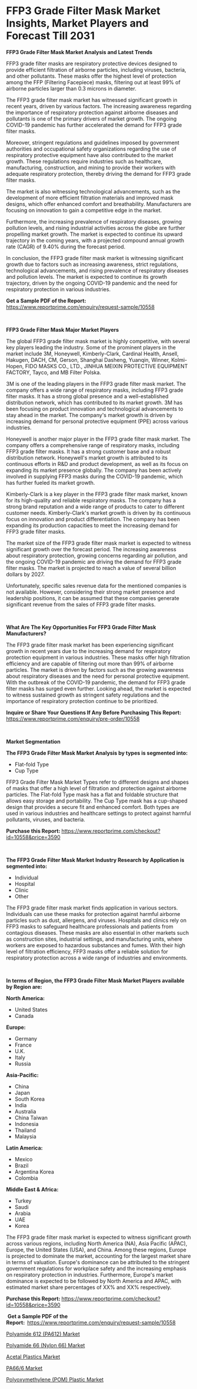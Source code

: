 <p><h1>FFP3 Grade Filter Mask Market Insights, Market Players and Forecast Till 2031</h1></p><p><strong>FFP3 Grade Filter Mask Market Analysis and Latest Trends</strong></p>
<p><p>FFP3 grade filter masks are respiratory protective devices designed to provide efficient filtration of airborne particles, including viruses, bacteria, and other pollutants. These masks offer the highest level of protection among the FFP (Filtering Facepiece) masks, filtering out at least 99% of airborne particles larger than 0.3 microns in diameter.</p><p>The FFP3 grade filter mask market has witnessed significant growth in recent years, driven by various factors. The increasing awareness regarding the importance of respiratory protection against airborne diseases and pollutants is one of the primary drivers of market growth. The ongoing COVID-19 pandemic has further accelerated the demand for FFP3 grade filter masks.</p><p>Moreover, stringent regulations and guidelines imposed by government authorities and occupational safety organizations regarding the use of respiratory protective equipment have also contributed to the market growth. These regulations require industries such as healthcare, manufacturing, construction, and mining to provide their workers with adequate respiratory protection, thereby driving the demand for FFP3 grade filter masks.</p><p>The market is also witnessing technological advancements, such as the development of more efficient filtration materials and improved mask designs, which offer enhanced comfort and breathability. Manufacturers are focusing on innovation to gain a competitive edge in the market.</p><p>Furthermore, the increasing prevalence of respiratory diseases, growing pollution levels, and rising industrial activities across the globe are further propelling market growth. The market is expected to continue its upward trajectory in the coming years, with a projected compound annual growth rate (CAGR) of 9.40% during the forecast period.</p><p>In conclusion, the FFP3 grade filter mask market is witnessing significant growth due to factors such as increasing awareness, strict regulations, technological advancements, and rising prevalence of respiratory diseases and pollution levels. The market is expected to continue its growth trajectory, driven by the ongoing COVID-19 pandemic and the need for respiratory protection in various industries.</p></p>
<p><strong>Get a Sample PDF of the Report:&nbsp;</strong> <a href="https://www.reportprime.com/enquiry/request-sample/10558">https://www.reportprime.com/enquiry/request-sample/10558</a></p>
<p>&nbsp;</p>
<p><strong>FFP3 Grade Filter Mask Major Market Players</strong></p>
<p><p>The global FFP3 grade filter mask market is highly competitive, with several key players leading the industry. Some of the prominent players in the market include 3M, Honeywell, Kimberly-Clark, Cardinal Health, Ansell, Hakugen, DACH, CM, Gerson, Shanghai Dasheng, Yuanqin, Winner, Kolmi-Hopen, FIDO MASKS CO., LTD., JINHUA MEIXIN PROTECTIVE EQUIPMENT FACTORY, Tayco, and MB Filter Polska.</p><p>3M is one of the leading players in the FFP3 grade filter mask market. The company offers a wide range of respiratory masks, including FFP3 grade filter masks. It has a strong global presence and a well-established distribution network, which has contributed to its market growth. 3M has been focusing on product innovation and technological advancements to stay ahead in the market. The company's market growth is driven by increasing demand for personal protective equipment (PPE) across various industries.</p><p>Honeywell is another major player in the FFP3 grade filter mask market. The company offers a comprehensive range of respiratory masks, including FFP3 grade filter masks. It has a strong customer base and a robust distribution network. Honeywell's market growth is attributed to its continuous efforts in R&D and product development, as well as its focus on expanding its market presence globally. The company has been actively involved in supplying FFP3 masks during the COVID-19 pandemic, which has further fueled its market growth.</p><p>Kimberly-Clark is a key player in the FFP3 grade filter mask market, known for its high-quality and reliable respiratory masks. The company has a strong brand reputation and a wide range of products to cater to different customer needs. Kimberly-Clark's market growth is driven by its continuous focus on innovation and product differentiation. The company has been expanding its production capacities to meet the increasing demand for FFP3 grade filter masks.</p><p>The market size of the FFP3 grade filter mask market is expected to witness significant growth over the forecast period. The increasing awareness about respiratory protection, growing concerns regarding air pollution, and the ongoing COVID-19 pandemic are driving the demand for FFP3 grade filter masks. The market is projected to reach a value of several billion dollars by 2027.</p><p>Unfortunately, specific sales revenue data for the mentioned companies is not available. However, considering their strong market presence and leadership positions, it can be assumed that these companies generate significant revenue from the sales of FFP3 grade filter masks.</p></p>
<p>&nbsp;</p>
<p><strong>What Are The Key Opportunities For FFP3 Grade Filter Mask Manufacturers?</strong></p>
<p><p>The FFP3 grade filter mask market has been experiencing significant growth in recent years due to the increasing demand for respiratory protection equipment in various industries. These masks offer high filtration efficiency and are capable of filtering out more than 99% of airborne particles. The market is driven by factors such as the growing awareness about respiratory diseases and the need for personal protective equipment. With the outbreak of the COVID-19 pandemic, the demand for FFP3 grade filter masks has surged even further. Looking ahead, the market is expected to witness sustained growth as stringent safety regulations and the importance of respiratory protection continue to be prioritized.</p></p>
<p><strong>Inquire or Share Your Questions If Any Before Purchasing This Report:</strong> <a href="https://www.reportprime.com/enquiry/pre-order/10558">https://www.reportprime.com/enquiry/pre-order/10558</a></p>
<p>&nbsp;</p>
<p><strong>Market Segmentation</strong></p>
<p><strong>The FFP3 Grade Filter Mask Market Analysis by types is segmented into:</strong></p>
<p><ul><li>Flat-fold Type</li><li>Cup Type</li></ul></p>
<p><p>FFP3 Grade Filter Mask Market Types refer to different designs and shapes of masks that offer a high level of filtration and protection against airborne particles. The Flat-fold Type mask has a flat and foldable structure that allows easy storage and portability. The Cup Type mask has a cup-shaped design that provides a secure fit and enhanced comfort. Both types are used in various industries and healthcare settings to protect against harmful pollutants, viruses, and bacteria.</p></p>
<p><strong>Purchase this Report:&nbsp;</strong><a href="https://www.reportprime.com/checkout?id=10558&price=3590">https://www.reportprime.com/checkout?id=10558&price=3590</a></p>
<p>&nbsp;</p>
<p><strong>The FFP3 Grade Filter Mask Market Industry Research by Application is segmented into:</strong></p>
<p><ul><li>Individual</li><li>Hospital</li><li>Clinic</li><li>Other</li></ul></p>
<p><p>The FFP3 grade filter mask market finds application in various sectors. Individuals can use these masks for protection against harmful airborne particles such as dust, allergens, and viruses. Hospitals and clinics rely on FFP3 masks to safeguard healthcare professionals and patients from contagious diseases. These masks are also essential in other markets such as construction sites, industrial settings, and manufacturing units, where workers are exposed to hazardous substances and fumes. With their high level of filtration efficiency, FFP3 masks offer a reliable solution for respiratory protection across a wide range of industries and environments.</p></p>
<p>&nbsp;</p>
<p><strong>In terms of Region, the FFP3 Grade Filter Mask Market Players available by Region are:</strong></p>
<p>
    <p> <strong> North America: </strong>
        <ul>
            <li>United States</li>
            <li>Canada</li>
        </ul>
        </p> 
    <p> <strong> Europe: </strong>
        <ul>
            <li>Germany</li>
            <li>France</li>
            <li>U.K.</li>
            <li>Italy</li>
            <li>Russia</li>
        </ul>
        </p> 
    <p> <strong> Asia-Pacific: </strong>
        <ul>
            <li>China</li>
            <li>Japan</li>
            <li>South Korea</li>
            <li>India</li>
            <li>Australia</li>
            <li>China Taiwan</li>
            <li>Indonesia</li>
            <li>Thailand</li>
            <li>Malaysia</li>
        </ul>
        </p> 
    <p> <strong> Latin America: </strong>
        <ul>
            <li>Mexico</li>
            <li>Brazil</li>
            <li>Argentina Korea</li>
            <li>Colombia</li>
        </ul>
        </p> 
    <p> <strong> Middle East & Africa: </strong>
        <ul>
            <li>Turkey</li>
            <li>Saudi</li>
            <li>Arabia</li>
            <li>UAE</li>
            <li>Korea</li>
        </ul>
    </p>
    </p>
<p><p>The FFP3 grade filter mask market is expected to witness significant growth across various regions, including North America (NA), Asia Pacific (APAC), Europe, the United States (USA), and China. Among these regions, Europe is projected to dominate the market, accounting for the largest market share in terms of valuation. Europe's dominance can be attributed to the stringent government regulations for workplace safety and the increasing emphasis on respiratory protection in industries. Furthermore, Europe's market dominance is expected to be followed by North America and APAC, with estimated market share percentages of XX% and XX% respectively.</p></p>
<p><strong>Purchase this Report: </strong><a href="https://www.reportprime.com/checkout?id=10558&price=3590">https://www.reportprime.com/checkout?id=10558&price=3590</a></p>
<p>&nbsp;<strong>Get a Sample PDF of the Report:&nbsp;&nbsp;</strong><a href="https://www.reportprime.com/enquiry/request-sample/10558">https://www.reportprime.com/enquiry/request-sample/10558</a></p>
<p><strong></strong></p>
<p><p><a href="https://medium.com/@vanessachurchill767/polyamide-612-pa612-market-analysis-and-sze-forecasted-for-period-from-2024-to-2031-25f9d36ff43d">Polyamide 612 (PA612) Market</a></p><p><a href="https://medium.com/@vanessachurchill767/polyamide-66-nylon-66-market-size-market-outlook-and-market-forecast-2024-to-2031-055443b5cd50">Polyamide 66 (Nylon 66) Market</a></p><p><a href="https://medium.com/@vanessachurchill767/acetal-plastics-market-report-reveals-the-latest-trends-and-growth-opportunities-of-this-market-e911a764b0d8">Acetal Plastics Market</a></p><p><a href="https://medium.com/@vanessachurchill767/pa66-6-market-insight-market-trends-growth-forecasted-from-2024-to-2031-67e816547bdf">PA66/6 Market</a></p><p><a href="https://medium.com/@vanessachurchill767/polyoxymethylene-pom-plastic-market-analysis-its-cagr-market-segmentation-and-global-industry-216812663e08">Polyoxymethylene (POM) Plastic Market</a></p></p>